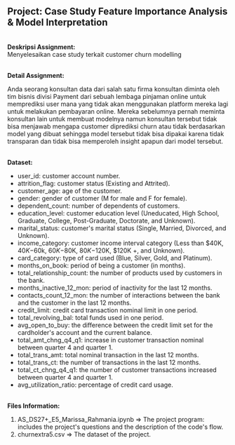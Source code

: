 <h2><b>Project: Case Study Feature Importance Analysis & Model Interpretation</b></h2>

<br><b>Deskripsi Assignment:</b></br>
Menyelesaikan case study terkait customer churn modelling

<br><b>Detail Assignment:</b></br>
<p>Anda seorang konsultan data dari salah satu firma konsultan diminta oleh tim bisnis divisi Payment dari sebuah lembaga 
pinjaman online untuk memprediksi user mana yang tidak akan menggunakan platform mereka lagi untuk melakukan pembayaran online. 
Mereka sebelumnya pernah meminta konsultan lain untuk membuat modelnya namun konsultan tersebut tidak bisa menjawab mengapa customer 
diprediksi churn atau tidak berdasarkan model yang dibuat sehingga model tersebut tidak bisa dipakai karena tidak transparan 
dan tidak bisa memperoleh insight apapun dari model tersebut.</p>

<br><b>Dataset:</b></br>
- user_id: customer account number.
- attrition_flag: customer status (Existing and Attrited).
- customer_age: age of the customer.
- gender: gender of customer (M for male and F for female).
- dependent_count: number of dependents of customers.
- education_level: customer education level (Uneducated, High School, Graduate, College, Post-Graduate, Doctorate, and Unknown).
- marital_status: customer's marital status (Single, Married, Divorced, and Unknown).
- income_category: customer income interval category (Less than $40K, $40K-$60k, $60K-$80K, $80K-$120K, $120K +, and Unknown).
- card_category: type of card used (Blue, Silver, Gold, and Platinum).
- months_on_book: period of being a customer (in months).
- total_relationship_count: the number of products used by customers in the bank.
- months_inactive_12_mon: period of inactivity for the last 12 months.
- contacts_count_12_mon: the number of interactions between the bank and the customer in the last 12 months.
- credit_limit: credit card transaction nominal limit in one period.
- total_revolving_bal: total funds used in one period.
- avg_open_to_buy: the difference between the credit limit set for the cardholder's account and the current balance.
- total_amt_chng_q4_q1: increase in customer transaction nominal between quarter 4 and quarter 1.
- total_trans_amt: total nominal transaction in the last 12 months.
- total_trans_ct: the number of transactions in the last 12 months.
- total_ct_chng_q4_q1: the number of customer transactions increased between quarter 4 and quarter 1.
- avg_utilization_ratio: percentage of credit card usage.

<br><b>Files Information:</b></br>
1. AS_DS27+_E5_Marissa_Rahmania.ipynb => The project program: includes the project's questions and the description of the code's flow.</br>
2. churnextra5.csv => The dataset of the project.</br>

